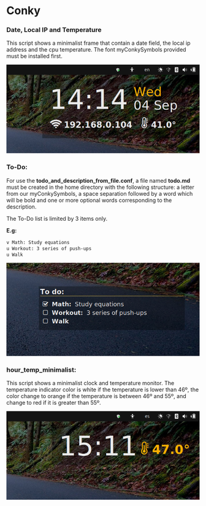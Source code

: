 # Conky
### Date, Local IP and Temperature

This script shows a minimalist frame that contain a date field, the local ip address and the cpu temperature. The font myConkySymbols provided must be installed first. 

![date,ip,temp](img/date_ip_temperature_01.png "date, ip and temperature")

### To-Do: 
For use the **todo_and_description_from_file.conf**, a file named **todo.md** must be created in the home directory with the following structure: a letter from our myConkySymbols, a space  separation followed by a word which will be bold and one or more optional words corresponding to the description.

The To-Do list is limited by 3 items only.  

**E.g:**

```
v Math: Study equations
u Workout: 3 series of push-ups 
u Walk 
```

![Todo example](img/todo_and_description_from_file_02.png  "Todo example")

### hour_temp_minimalist:  
This script shows a minimalist clock and temperature monitor.  The temperature indicator color is white if the temperature is lower than 46º, the color change to orange if the temperature is between 46º and 55º, and change to red if it is greater than 55º.

![Hour temperature example](img/hour_temperature_01.png "Hour and temperature example")
